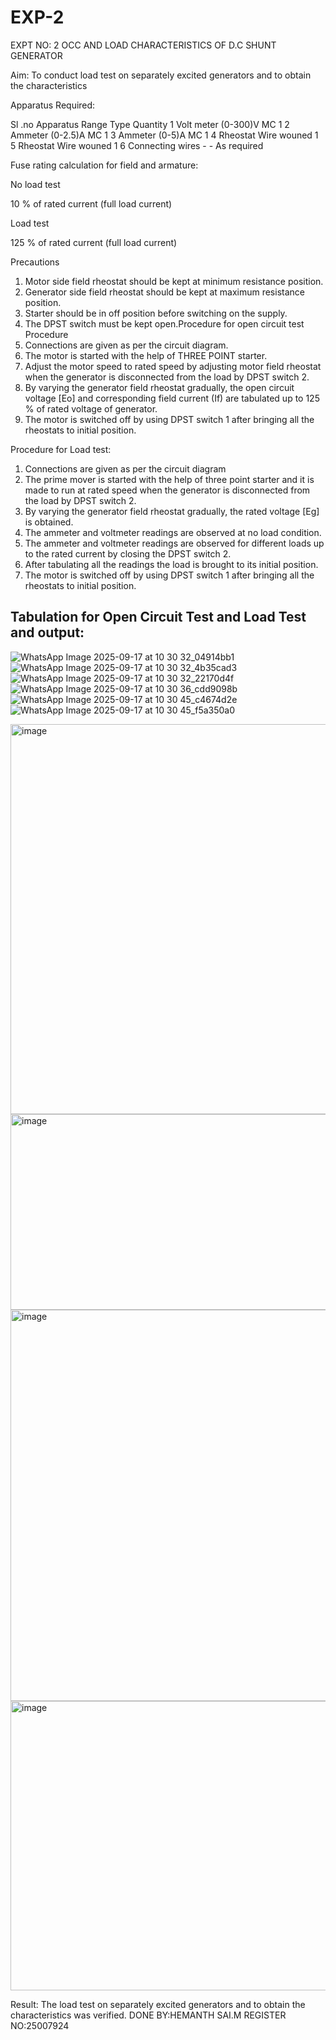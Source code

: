 # EXP-2
EXPT NO: 2 OCC AND LOAD CHARACTERISTICS OF D.C SHUNT GENERATOR

Aim:
To conduct load test on separately excited generators and to obtain the characteristics

Apparatus Required:

Sl .no	Apparatus	Range	Type	Quantity
1	Volt meter	(0-300)V	MC	1
2	Ammeter	(0-2.5)A	MC	1
3	Ammeter	(0-5)A	MC	1
4	Rheostat		Wire wouned	1
5	Rheostat		Wire wouned	1
6	Connecting wires	-	-	As required

Fuse rating calculation for field and armature:

No load test

10 % of rated current (full load current)

Load test

125 % of rated current (full load current)

Precautions

1.   Motor side field rheostat should be kept at minimum resistance position.
2.   Generator side field rheostat should be kept at maximum resistance position.
3.   Starter should be in off position before switching on the supply.
4.   The DPST switch must be kept open.Procedure for open circuit test
Procedure
1.   Connections are given as per the circuit diagram.
2.   The motor is started with the help of THREE POINT starter.
3.   Adjust the motor speed to rated speed by adjusting motor field rheostat when the generator is disconnected from the load by DPST switch 2.
4.   By  varying  the  generator  field  rheostat  gradually,  the  open  circuit  voltage  [Eo]  and corresponding field current (If) are tabulated up to 125 % of rated voltage of generator.
5.   The motor is switched off by using DPST switch 1 after bringing all the rheostats to initial position.

Procedure for Load test:

1.   Connections are given as per the circuit diagram
2.   The prime mover is started with the help of three point starter and it is made to run at rated speed when the generator is disconnected from the load by DPST switch 2.
3.   By varying the generator field rheostat gradually, the rated voltage [Eg] is obtained.
4.   The ammeter and voltmeter readings are observed at no load condition.
5.   The ammeter and voltmeter readings are observed for different loads up to the rated current by closing the DPST switch 2.
6.   After tabulating all the readings the load is brought to its initial position.
7.   The motor is switched off by using DPST switch 1 after bringing all the rheostats to initial position.

## Tabulation for Open Circuit Test and  Load Test and output:
![WhatsApp Image 2025-09-17 at 10 30 32_04914bb1](https://github.com/user-attachments/assets/4b2ca0e2-babb-45bd-8395-efe9c02e3cff)
![WhatsApp Image 2025-09-17 at 10 30 32_4b35cad3](https://github.com/user-attachments/assets/6f04e9e2-ee35-43ad-8ada-30a4a5536d68)
![WhatsApp Image 2025-09-17 at 10 30 32_22170d4f](https://github.com/user-attachments/assets/b3e45e0e-5e56-41f8-9df6-f82046f6d9c8)
![WhatsApp Image 2025-09-17 at 10 30 36_cdd9098b](https://github.com/user-attachments/assets/3183adeb-87f5-49e5-8bcf-8d9317d6d0fb)
![WhatsApp Image 2025-09-17 at 10 30 45_c4674d2e](https://github.com/user-attachments/assets/7f4dcbb5-ec1f-4c25-9d77-54d947cb1f79)
![WhatsApp Image 2025-09-17 at 10 30 45_f5a350a0](https://github.com/user-attachments/assets/a1e581cf-f447-4287-a569-b247aedace95)

  <img width="1075" height="624" alt="image" src="https://github.com/user-attachments/assets/b0346d73-44a3-4dba-9b1f-d70301cac158" />
<img width="1067" height="313" alt="image" src="https://github.com/user-attachments/assets/96395d38-dc08-48f3-b571-a34078c545bc" />


<img width="1370" height="626" alt="image" src="https://github.com/user-attachments/assets/4395226d-7c9d-434a-9352-8df720a22892" />
<img width="1373" height="463" alt="image" src="https://github.com/user-attachments/assets/40dd5e1a-f4f8-4517-9fd3-01d59f710850" />
 
Result:
The load test on separately excited generators and to obtain the characteristics was verified.
DONE BY:HEMANTH SAI.M
REGISTER NO:25007924
